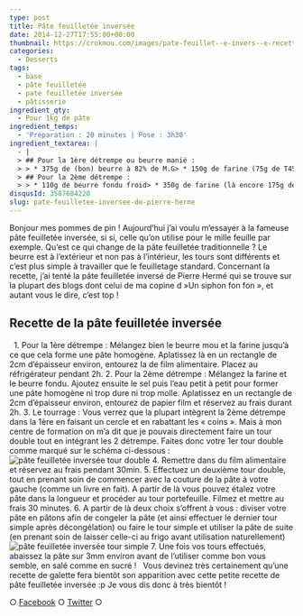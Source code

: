 ```yaml
---
type: post
title: Pâte feuilletée inversée
date: 2014-12-27T17:55:00+00:00
thumbnail: https://crokmou.com/images/pate-feuillet--e-invers--e-recette-blog-crokmou.jpg
categories: 
  - Desserts
tags: 
  - base
  - pâte feuilletée
  - pate feuilletée inversée
  - pâtisserie
ingredient_qty: 
  - Pour 1kg de pâte
ingredient_temps: 
  - 'Préparation : 20 minutes | Pose : 3h30'
ingredient_textarea: |
  - |
  > ## Pour la 1ère détrempe ou beurre manié :
  > > * 375g de (bon) beurre à 82% de M.G> * 150g de farine (75g de T45 + 75g de T55 mais je n'en avais pas donc j'ai tout fait avec la farine traditionnelle)
  > ## Pour la 2ème détrempe :
  > > * 110g de beurre fondu froid> * 350g de farine (là encore 175g de T45 + 175g de T55 normalement)> * 7g de sel> * 100ml d'eau
disqusId: 3587684228
slug: pate-feuilletee-inversee-de-pierre-herme
---
```


Bonjour mes pommes de pin ! Aujourd’hui j’ai voulu m’essayer à la fameuse pâte feuilletée inversée, si si, celle qu’on utilise pour le mille feuille par exemple. Qu’est ce qui change de la pâte feuilletée traditionnelle ? Le beurre est à l’extérieur et non pas à l’intérieur, les tours sont différents et c’est plus simple à travailler que le feuilletage standard. Concernant la recette, j’ai tenté la pâte feuilletée inversé de Pierre Hermé qui se trouve sur la plupart des blogs dont celui de ma copine d »Un siphon fon fon », et autant vous le dire, c’est top !  

## **Recette de la pâte feuilletée inversée**

  1\. Pour la 1ère détrempe : Mélangez bien le beurre mou et la farine jusqu’à ce que cela forme une pâte homogène. Aplatissez là en un rectangle de 2cm d’épaisseur environ, entourez la de film alimentaire. Placez au réfrigérateur pendant 2h. 2\. Pour la 2ème détrempe : Mélangez la farine et le beurre fondu. Ajoutez ensuite le sel puis l’eau petit à petit pour former une pâte homogène ni trop dure ni trop molle. Aplatissez en un rectangle de 2cm d’épaisseur environ, entourez de papier film et réservez au frais durant 2h. 3\. Le tourrage : Vous verrez que la plupart intègrent la 2ème détrempe dans la 1ère en faisant un cercle et en rabattant les « coins ». Mais à mon centre de formation on m’a dit que je pouvais directement faire un tour double tout en intégrant les 2 détrempe. Faites donc votre 1er tour double comme marqué sur le schéma ci-dessous :![pâte feuilletée inversée tour double](http://www.crokmou.com/wp-content/uploads/2014/12/tour-double-pate-feuillet--e-invers--e.jpg) 4\. Remettre dans du film alimentaire et réservez au frais pendant 30min. 5\. Effectuez un deuxième tour double, tout en prenant soin de commencer avec la couture de la pâte à votre gauche (comme un livre en fait). A partir de là vous pouvez étalez votre pâte dans la longueur et procéder au tour portefeuille. Filmez et mettre au frais 30 minutes. 6\. A partir de là deux choix s’offrent à vous : diviser votre pâte en pâtons afin de congeler la pâte (et ainsi effectuer le dernier tour simple après décongélation) ou faire le tour simple et utiliser la pâte de suite (en prenant soin de laisser celle-ci au frigo avant utilisation naturellement)![pâte feuilletée inversée tour simple](http://www.crokmou.com/wp-content/uploads/2014/12/tour-simple-pate-feuillet--e-invers--e.jpg) 7\. Une fois vos tours effectués, abaissez la pâte sur 3mm environ avant de l’utiliser comme bon vous semble, en salé comme en sucré !   Vous devinez très certainement qu’une recette de galette fera bientôt son apparition avec cette petite recette de pâte feuilletée inversée :p Je vous dis donc à très bientôt !

○ [Facebook](https://www.facebook.com/crokmou.blog) ○ [Twitter](https://twitter.com/Crokmou) ○